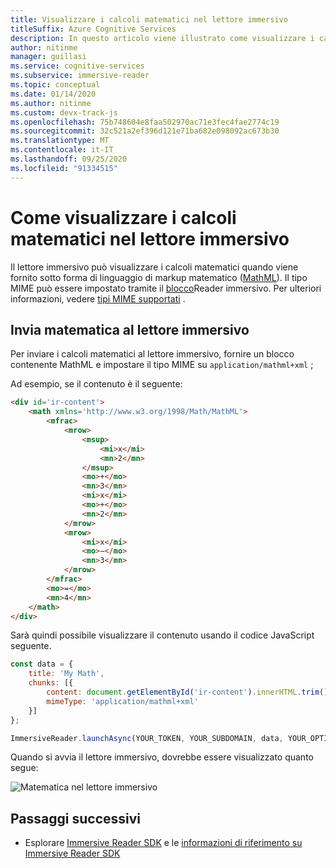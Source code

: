 ```yaml
---
title: Visualizzare i calcoli matematici nel lettore immersivo
titleSuffix: Azure Cognitive Services
description: In questo articolo viene illustrato come visualizzare i calcoli matematici nel lettore immersivo.
author: nitinme
manager: guillasi
ms.service: cognitive-services
ms.subservice: immersive-reader
ms.topic: conceptual
ms.date: 01/14/2020
ms.author: nitinme
ms.custom: devx-track-js
ms.openlocfilehash: 75b748604e8faa502970ac71e3fec4fae2774c19
ms.sourcegitcommit: 32c521a2ef396d121e71ba682e098092ac673b30
ms.translationtype: MT
ms.contentlocale: it-IT
ms.lasthandoff: 09/25/2020
ms.locfileid: "91334515"
---
```

# <a name="how-to-display-math-in-the-immersive-reader"></a>Come visualizzare i calcoli matematici nel lettore immersivo

Il lettore immersivo può visualizzare i calcoli matematici quando viene fornito sotto forma di linguaggio di markup matematico ([MathML](https://developer.mozilla.org/docs/Web/MathML)).
Il tipo MIME può essere impostato tramite il [blocco](../reference.md#chunk)Reader immersivo. Per ulteriori informazioni, vedere [tipi MIME supportati](../reference.md#supported-mime-types) .

## <a name="send-math-to-the-immersive-reader"></a>Invia matematica al lettore immersivo
Per inviare i calcoli matematici al lettore immersivo, fornire un blocco contenente MathML e impostare il tipo MIME su ```application/mathml+xml``` ;

Ad esempio, se il contenuto è il seguente:

```html
<div id='ir-content'>
    <math xmlns='http://www.w3.org/1998/Math/MathML'>
        <mfrac>
            <mrow>
                <msup>
                    <mi>x</mi>
                    <mn>2</mn>
                </msup>
                <mo>+</mo>
                <mn>3</mn>
                <mi>x</mi>
                <mo>+</mo>
                <mn>2</mn>
            </mrow>
            <mrow>
                <mi>x</mi>
                <mo>−</mo>
                <mn>3</mn>
            </mrow>
        </mfrac>
        <mo>=</mo>
        <mn>4</mn>
    </math>
</div>
```

Sarà quindi possibile visualizzare il contenuto usando il codice JavaScript seguente.

```javascript
const data = {
    title: 'My Math',
    chunks: [{
        content: document.getElementById('ir-content').innerHTML.trim(),
        mimeType: 'application/mathml+xml'
    }]
};

ImmersiveReader.launchAsync(YOUR_TOKEN, YOUR_SUBDOMAIN, data, YOUR_OPTIONS);
```

Quando si avvia il lettore immersivo, dovrebbe essere visualizzato quanto segue:

![Matematica nel lettore immersivo](../media/how-tos/1-math.png)

## <a name="next-steps"></a>Passaggi successivi

* Esplorare [Immersive Reader SDK](https://github.com/microsoft/immersive-reader-sdk) e le [informazioni di riferimento su Immersive Reader SDK](../reference.md)